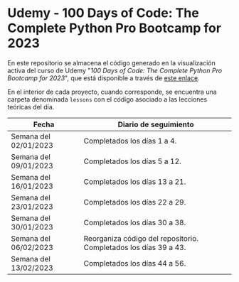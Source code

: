 # Udemy - 100 Days of Code: The Complete Python Pro Bootcamp for 2023

En este repositorio se almacena el código generado en la visualización activa del curso de Udemy "*100 Days of Code: The Complete Python Pro Bootcamp for 2023*", que está disponible a través de [este enlace](https://www.udemy.com/course/100-days-of-code/).

En el interior de cada proyecto, cuando corresponde, se encuentra una carpeta denominada `lessons` con el código asociado a las lecciones teóricas del día.

| Fecha                 | Diario de seguimiento                                            |
|-----------------------|------------------------------------------------------------------|
| Semana del 02/01/2023 | Completados los días 1 a 4.                                      |
| Semana del 09/01/2023 | Completados los días 5 a 12.                                     |
| Semana del 16/01/2023 | Completados los días 13 a 21.                                    |
| Semana del 23/01/2023 | Completados los días 22 a 29.                                    |
| Semana del 30/01/2023 | Completados los días 30 a 38.                                    |
| Semana del 06/02/2023 | Reorganiza código del repositorio. Completados los días 39 a 43. |
| Semana del 13/02/2023 | Completados los días 44 a 56.                                    |
